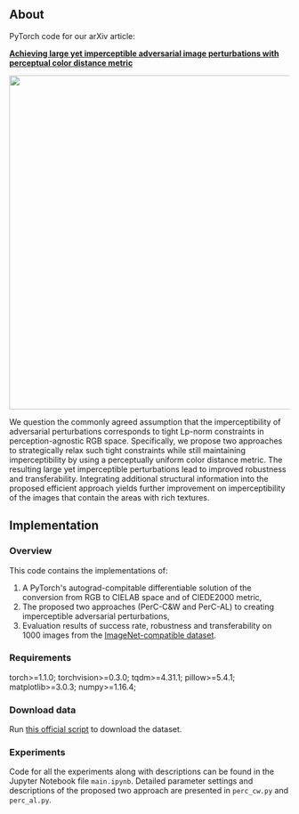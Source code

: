 ## About
PyTorch code for our arXiv article:

[**Achieving large yet imperceptible adversarial image perturbations with perceptual color distance metric**](https://github.com/tensorflow/cleverhans/blob/master/examples/nips17_adversarial_competition/dataset/download_images.py)
<p align="center">
  <img src="https://github.com/ZhengyuZhao/color_adversarial/blob/master/figures/figure1.PNG" width='600'>
</p>
We question the commonly agreed assumption that the imperceptibility of adversarial perturbations corresponds to tight Lp-norm constraints in perception-agnostic RGB space.
Specifically, we propose two approaches to strategically relax such tight constraints while still maintaining imperceptibility by using a perceptually uniform color distance metric.
The resulting large yet imperceptible perturbations lead to improved robustness and transferability.
Integrating additional structural information into the proposed efficient approach yields further improvement on imperceptibility of the images that contain the areas with rich textures.


## Implementation

### Overview

This code contains the implementations of:
 1. A PyTorch's autograd-compitable differentiable solution of the conversion from RGB to CIELAB space and of CIEDE2000 metric,
 2. The proposed two approaches (PerC-C&W and PerC-AL) to creating imperceptible adversarial perturbations,
 3. Evaluation results of success rate, robustness and transferability on 1000 images from the [ImageNet-compatible dataset](https://github.com/tensorflow/cleverhans/tree/master/examples/nips17_adversarial_competition/dataset).
 
### Requirements
torch>=1.1.0; torchvision>=0.3.0; tqdm>=4.31.1; pillow>=5.4.1; matplotlib>=3.0.3;  numpy>=1.16.4; 

### Download data

Run [this official script](https://github.com/tensorflow/cleverhans/blob/master/examples/nips17_adversarial_competition/dataset/download_images.py) to download the dataset.

### Experiments
Code for all the experiments along with descriptions can be found in the Jupyter Notebook file ```main.ipynb```.
Detailed parameter settings and descriptions of the proposed two approach are presented in ```perc_cw.py``` and ```perc_al.py```.
